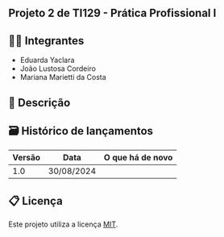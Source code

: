 ## Projeto 2 de TI129 - Prática Profissional I

## 🧑‍🎓 Integrantes

* Eduarda Yaclara
* João Lustosa Cordeiro
* Mariana Marietti da Costa

## 📝 Descrição

## 🗃 Histórico de lançamentos

Versão    | Data       | O que há de novo
--------- | ---------  | ---------
1.0       | 30/08/2024 | 

## 📋 Licença

Este projeto utiliza a licença [MIT](https://opensource.org/license/mit).
